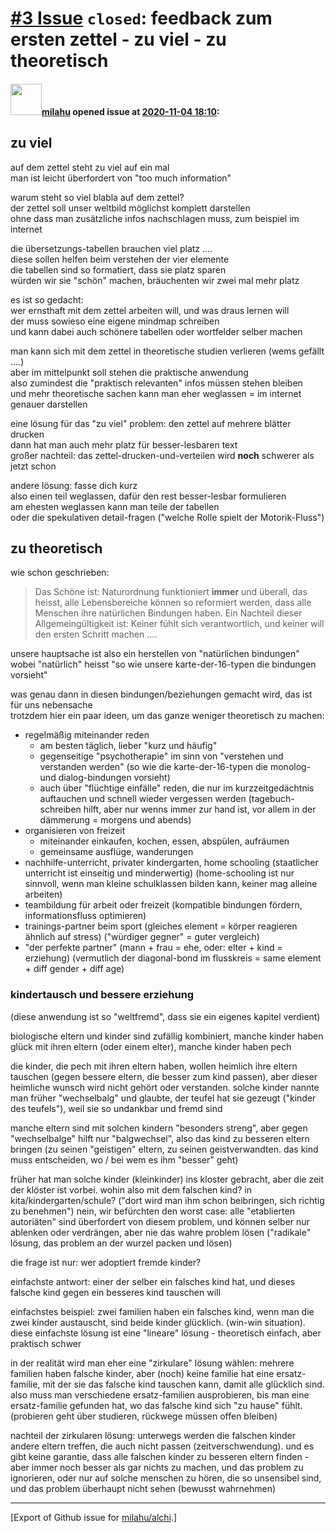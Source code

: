 # [\#3 Issue](https://github.com/milahu/alchi/issues/3) `closed`: feedback zum ersten zettel - zu viel - zu theoretisch

#### <img src="https://avatars.githubusercontent.com/u/12958815?v=4" width="50">[milahu](https://github.com/milahu) opened issue at [2020-11-04 18:10](https://github.com/milahu/alchi/issues/3):

## zu viel

auf dem zettel steht zu viel auf ein mal  
man ist leicht überfordert von "too much information"

warum steht so viel blabla auf dem zettel?  
der zettel soll unser weltbild möglichst komplett darstellen  
ohne dass man zusätzliche infos nachschlagen muss, zum beispiel im
internet

die übersetzungs-tabellen brauchen viel platz ....  
diese sollen helfen beim verstehen der vier elemente  
die tabellen sind so formatiert, dass sie platz sparen  
würden wir sie "schön" machen, bräuchenten wir zwei mal mehr platz

es ist so gedacht:  
wer ernsthaft mit dem zettel arbeiten will, und was draus lernen will  
der muss sowieso eine eigene mindmap schreiben  
und kann dabei auch schönere tabellen oder wortfelder selber machen

man kann sich mit dem zettel in theoretische studien verlieren (wems
gefällt ....)  
aber im mittelpunkt soll stehen die praktische anwendung  
also zumindest die "praktisch relevanten" infos müssen stehen bleiben  
und mehr theoretische sachen kann man eher weglassen = im internet
genauer darstellen

eine lösung für das "zu viel" problem: den zettel auf mehrere blätter
drucken  
dann hat man auch mehr platz für besser-lesbaren text  
großer nachteil: das zettel-drucken-und-verteilen wird **noch** schwerer
als jetzt schon

andere lösung: fasse dich kurz  
also einen teil weglassen, dafür den rest besser-lesbar formulieren  
am ehesten weglassen kann man teile der tabellen  
oder die spekulativen detail-fragen ("welche Rolle spielt der
Motorik-Fluss")

## zu theoretisch

wie schon geschrieben:

> Das Schöne ist: Naturordnung funktioniert **immer** und überall, das
> heisst, alle Lebensbereiche können so reformiert werden, dass alle
> Menschen ihre natürlichen Bindungen haben. Ein Nachteil dieser
> Allgemeingültigkeit ist: Keiner fühlt sich verantwortlich, und keiner
> will den ersten Schritt machen ....

unsere hauptsache ist also ein herstellen von "natürlichen bindungen"  
wobei "natürlich" heisst "so wie unsere karte-der-16-typen die bindungen
vorsieht"

was genau dann in diesen bindungen/beziehungen gemacht wird, das ist für
uns nebensache  
trotzdem hier ein paar ideen, um das ganze weniger theoretisch zu
machen:

-   regelmäßig miteinander reden
    -   am besten täglich, lieber "kurz und häufig"
    -   gegenseitige "psychotherapie" im sinn von "verstehen und
        verstanden werden" (so wie die karte-der-16-typen die monolog-
        und dialog-bindungen vorsieht)
    -   auch über "flüchtige einfälle" reden, die nur im
        kurzzeitgedächtnis auftauchen und schnell wieder vergessen
        werden (tagebuch-schreiben hilft, aber nur wenns immer zur hand
        ist, vor allem in der dämmerung = morgens und abends)
-   organisieren von freizeit
    -   miteinander einkaufen, kochen, essen, abspülen, aufräumen
    -   gemeinsame ausflüge, wanderungen
-   nachhilfe-unterricht, privater kindergarten, home schooling
    (staatlicher unterricht ist einseitig und minderwertig)
    (home-schooling ist nur sinnvoll, wenn man kleine schulklassen
    bilden kann, keiner mag alleine arbeiten)
-   teambildung für arbeit oder freizeit (kompatible bindungen fördern,
    informationsfluss optimieren)
-   trainings-partner beim sport (gleiches element = körper reagieren
    ähnlich auf stress) ("würdiger gegner" = guter vergleich)
-   "der perfekte partner" (mann + frau = ehe, oder: elter + kind =
    erziehung) (vermutlich der diagonal-bond im flusskreis = same
    element + diff gender + diff age)

### kindertausch und bessere erziehung

(diese anwendung ist so "weltfremd", dass sie ein eigenes kapitel
verdient)

biologische eltern und kinder sind zufällig kombiniert, manche kinder
haben glück mit ihren eltern (oder einem elter), manche kinder haben
pech

die kinder, die pech mit ihren eltern haben, wollen heimlich ihre eltern
tauschen (gegen bessere eltern, die besser zum kind passen), aber dieser
heimliche wunsch wird nicht gehört oder verstanden. solche kinder nannte
man früher "wechselbalg" und glaubte, der teufel hat sie gezeugt
("kinder des teufels"), weil sie so undankbar und fremd sind

manche eltern sind mit solchen kindern "besonders streng", aber gegen
"wechselbalge" hilft nur "balgwechsel", also das kind zu besseren eltern
bringen (zu seinen "geistigen" eltern, zu seinen geistverwandten. das
kind muss entscheiden, wo / bei wem es ihm "besser" geht)

früher hat man solche kinder (kleinkinder) ins kloster gebracht, aber
die zeit der klöster ist vorbei. wohin also mit dem falschen kind? in
kita/kindergarten/schule? ("dort wird man ihm schon beibringen, sich
richtig zu benehmen") nein, wir befürchten den worst case: alle
"etablierten autoriäten" sind überfordert von diesem problem, und können
selber nur ablenken oder verdrängen, aber nie das wahre problem lösen
("radikale" lösung, das problem an der wurzel packen und lösen)

die frage ist nur: wer adoptiert fremde kinder?

einfachste antwort: einer der selber ein falsches kind hat, und dieses
falsche kind gegen ein besseres kind tauschen will

einfachstes beispiel: zwei familien haben ein falsches kind, wenn man
die zwei kinder austauscht, sind beide kinder glücklich. (win-win
situation). diese einfachste lösung ist eine "lineare" lösung -
theoretisch einfach, aber praktisch schwer

in der realität wird man eher eine "zirkulare" lösung wählen: mehrere
familien haben falsche kinder, aber (noch) keine familie hat eine
ersatz-familie, mit der sie das falsche kind tauschen kann, damit alle
glücklich sind. also muss man verschiedene ersatz-familien ausprobieren,
bis man eine ersatz-familie gefunden hat, wo das falsche kind sich "zu
hause" fühlt. (probieren geht über studieren, rückwege müssen offen
bleiben)

nachteil der zirkularen lösung: unterwegs werden die falschen kinder
andere eltern treffen, die auch nicht passen (zeitverschwendung). und es
gibt keine garantie, dass alle falschen kinder zu besseren eltern
finden - aber immer noch besser als gar nichts zu machen, und das
problem zu ignorieren, oder nur auf solche menschen zu hören, die so
unsensibel sind, und das problem überhaupt nicht sehen (bewusst
wahrnehmen)

------------------------------------------------------------------------

\[Export of Github issue for
[milahu/alchi](https://github.com/milahu/alchi).\]
